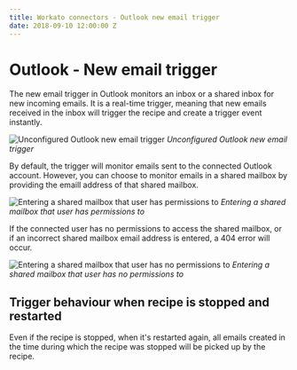 ```yaml
---
title: Workato connectors - Outlook new email trigger
date: 2018-09-10 12:00:00 Z
---
```


# Outlook - New email trigger
The new email trigger in Outlook monitors an inbox or a shared inbox for new incoming emails. It is a real-time trigger, meaning that new emails received in the inbox will trigger the recipe and create a trigger event instantly.

![Unconfigured Outlook new email trigger](~@img/connectors/outlook/outlook-new-email-trigger.png)
*Unconfigured Outlook new email trigger*

By default, the trigger will monitor emails sent to the connected Outlook account. However, you can choose to monitor emails in a shared mailbox by providing the emaill address of that shared mailbox.

![Entering a shared mailbox that user has permissions to](~@img/connectors/outlook/shared-inbox-with-permissions.gif)
*Entering a shared mailbox that user has permissions to*

If the connected user has no permissions to access the shared mailbox, or if an incorrect shared mailbox email address is entered, a 404 error will occur.

![Entering a shared mailbox that user has no permissions to](~@img/connectors/outlook/shared-inbox-without-permissions.gif)
*Entering a shared mailbox that user has no permissions to*

## Trigger behaviour when recipe is stopped and restarted
Even if the recipe is stopped, when it's restarted again, all emails created in the time during which the recipe was stopped will be picked up by the recipe.
